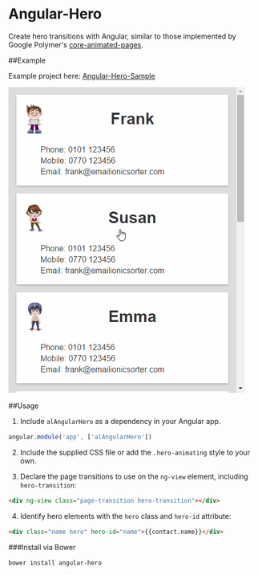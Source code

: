 Angular-Hero
============

Create hero transitions with Angular, similar to those implemented by Google Polymer's [core-animated-pages](https://www.polymer-project.org/docs/elements/core-elements.html#core-animated-pages).

##Example

Example project here: [Angular-Hero-Sample](https://github.com/DevAndyLee/Angular-Hero-Sample)

<img src="sample/angular-hero-sample.gif" />

##Usage

1. Include `alAngularHero` as a dependency in your Angular app.

```js
angular.module('app', ['alAngularHero'])
```

2. Include the supplied CSS file or add the `.hero-animating` style to your own.

3. Declare the page transitions to use on the `ng-view` element, including `hero-transition`:
```html
<div ng-view class="page-transition hero-transition"></div>
```
4. Identify hero elements with the `hero` class and `hero-id` attribute:
```html
<div class="name hero" hero-id="name">{{contact.name}}</div>
```

###Install via Bower

```
bower install angular-hero
```

